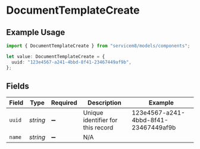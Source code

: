 # DocumentTemplateCreate

## Example Usage

```typescript
import { DocumentTemplateCreate } from "servicem8/models/components";

let value: DocumentTemplateCreate = {
  uuid: "123e4567-a241-4bbd-8f41-23467449af9b",
};
```

## Fields

| Field                                | Type                                 | Required                             | Description                          | Example                              |
| ------------------------------------ | ------------------------------------ | ------------------------------------ | ------------------------------------ | ------------------------------------ |
| `uuid`                               | *string*                             | :heavy_minus_sign:                   | Unique identifier for this record    | 123e4567-a241-4bbd-8f41-23467449af9b |
| `name`                               | *string*                             | :heavy_minus_sign:                   | N/A                                  |                                      |